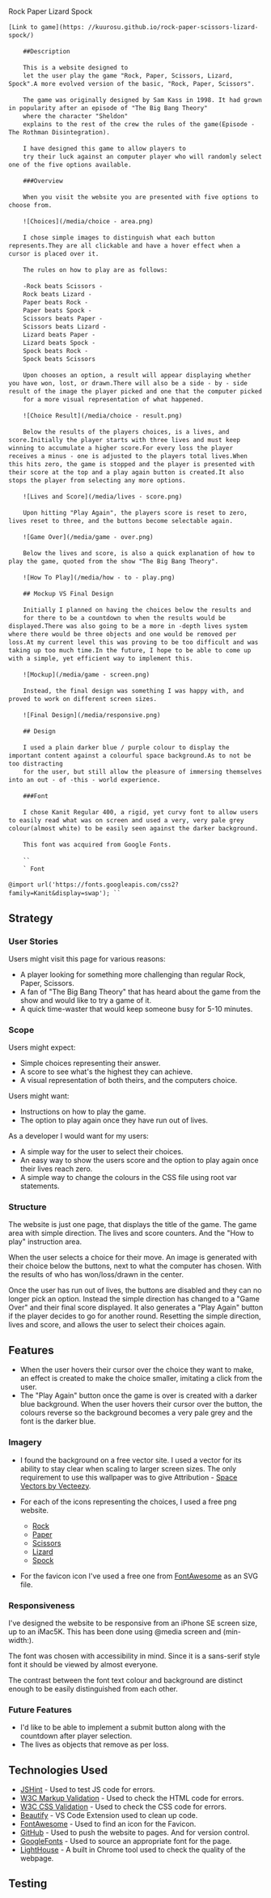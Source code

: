 #
Rock Paper Lizard Spock

    [Link to game](https: //kuurosu.github.io/rock-paper-scissors-lizard-spock/)

        ##Description

        This is a website designed to
        let the user play the game "Rock, Paper, Scissors, Lizard, Spock".A more evolved version of the basic, "Rock, Paper, Scissors".

        The game was originally designed by Sam Kass in 1998. It had grown in popularity after an episode of "The Big Bang Theory"
        where the character "Sheldon"
        explains to the rest of the crew the rules of the game(Episode - The Rothman Disintegration).

        I have designed this game to allow players to
        try their luck against an computer player who will randomly select one of the five options available.

        ###Overview

        When you visit the website you are presented with five options to choose from.

        ![Choices](/media/choice - area.png)

        I chose simple images to distinguish what each button represents.They are all clickable and have a hover effect when a cursor is placed over it.

        The rules on how to play are as follows:

        -Rock beats Scissors -
        Rock beats Lizard -
        Paper beats Rock -
        Paper beats Spock -
        Scissors beats Paper -
        Scissors beats Lizard -
        Lizard beats Paper -
        Lizard beats Spock -
        Spock beats Rock -
        Spock beats Scissors

        Upon chooses an option, a result will appear displaying whether you have won, lost, or drawn.There will also be a side - by - side result of the image the player picked and one that the computer picked
        for a more visual representation of what happened.

        ![Choice Result](/media/choice - result.png)

        Below the results of the players choices, is a lives, and score.Initially the player starts with three lives and must keep winning to accumulate a higher score.For every loss the player receives a minus - one is adjusted to the players total lives.When this hits zero, the game is stopped and the player is presented with their score at the top and a play again button is created.It also stops the player from selecting any more options.

        ![Lives and Score](/media/lives - score.png)

        Upon hitting "Play Again", the players score is reset to zero, lives reset to three, and the buttons become selectable again.

        ![Game Over](/media/game - over.png)

        Below the lives and score, is also a quick explanation of how to play the game, quoted from the show "The Big Bang Theory".

        ![How To Play](/media/how - to - play.png)

        ## Mockup VS Final Design

        Initially I planned on having the choices below the results and
        for there to be a countdown to when the results would be displayed.There was also going to be a more in -depth lives system where there would be three objects and one would be removed per loss.At my current level this was proving to be too difficult and was taking up too much time.In the future, I hope to be able to come up with a simple, yet efficient way to implement this.

        ![Mockup](/media/game - screen.png)

        Instead, the final design was something I was happy with, and proved to work on different screen sizes.

        ![Final Design](/media/responsive.png)

        ## Design

        I used a plain darker blue / purple colour to display the important content against a colourful space background.As to not be too distracting
        for the user, but still allow the pleasure of immersing themselves into an out - of -this - world experience.

        ###Font

        I chose Kanit Regular 400, a rigid, yet curvy font to allow users to easily read what was on screen and used a very, very pale grey colour(almost white) to be easily seen against the darker background.

        This font was acquired from Google Fonts.

        ``
        ` Font
`
        @import url('https://fonts.googleapis.com/css2?family=Kanit&display=swap');
        ``
        `
## Strategy

### User Stories

Users might visit this page for various reasons:

- A player looking for something more challenging than regular Rock, Paper, Scissors.
- A fan of "The Big Bang Theory" that has heard about the game from the show and would like to try a game of it.
- A quick time-waster that would keep someone busy for 5-10 minutes.

### Scope

Users might expect:

- Simple choices representing their answer.
- A score to see what's the highest they can achieve.
- A visual representation of both theirs, and the computers choice.

Users might want:

- Instructions on how to play the game.
- The option to play again once they have run out of lives.

As a developer I would want for my users:

- A simple way for the user to select their choices.
- An easy way to show the users score and the option to play again once their lives reach zero.
- A simple way to change the colours in the CSS file using root var statements.

### Structure

The website is just one page, that displays the title of the game. The game area with simple direction. The lives and score counters. And the "How to play" instruction area. 

When the user selects a choice for their move. An image is generated with their choice below the buttons, next to what the computer has chosen. With the results of who has won/loss/drawn in the center. 

Once the user has run out of lives, the buttons are disabled and they can no longer pick an option. Instead the simple direction has changed to a "Game Over" and their final score displayed. It also generates a "Play Again" button if the player decides to go for another round. Resetting the simple direction, lives and score, and allows the user to select their choices again. 

## Features

- When the user hovers their cursor over the choice they want to make, an effect is created to make the choice smaller, imitating a click from the user. 
- The "Play Again" button once the game is over is created with a darker blue background. When the user hovers their cursor over the button, the colours reverse so the background becomes a very pale grey and the font is the darker blue. 

### Imagery

- I found the background on a free vector site. I used a vector for its ability to stay clear when scaling to larger screen sizes. The only requirement to use this wallpaper was to give Attribution - [Space Vectors by Vecteezy](https://www.vecteezy.com/free-vector/space").
- For each of the icons representing the choices, I used a free png website.

    - [Rock](https://www.pngegg.com/en/png-znsrz)
    - [Paper](http://clipart-library.com/clipart/878063.htm)
    - [Scissors](https://www.pngegg.com/en/png-bqypv)
    - [Lizard](http://clipart-library.com/clip-art/170-1704916_lizard-clipart-clipart-images-of-lizard.htm)
    - [Spock](https://www.pngegg.com/en/png-kgqzw)

- For the favicon icon I've used a free one from [FontAwesome](https://fontawesome.com/icons/rocket-launch?s=solid&f=classic) as an SVG file.

### Responsiveness

I've designed the website to be responsive from an iPhone SE screen size, up to an iMac5K. This has been done using @media screen and (min-width:).

The font was chosen with accessibility in mind. Since it is a sans-serif style font it should be viewed by almost everyone. 

The contrast between the font text colour and background are distinct enough to be easily distinguished from each other.

### Future Features

- I'd like to be able to implement a submit button along with the countdown after player selection.
- The lives as objects that remove as per loss.

## Technologies Used

- [JSHint](https://jshint.com) - Used to test JS code for errors.
- [W3C Markup Validation](https://validator.w3.org) - Used to check the HTML code for errors.
- [W3C CSS Validation](https://jigsaw.w3.org/css-validator/#validate_by_input) - Used to check the CSS code for errors.
- [Beautify](https://marketplace.visualstudio.com/items?itemName=HookyQR.beautify) - VS Code Extension used to clean up code.
- [FontAwesome](https://fontawesome.com) - Used to find an icon for the Favicon.
- [GitHub](https://github.com) - Used to push the website to pages. And for version control. 
- [GoogleFonts](https://fonts.google.com) - Used to source an appropriate font for the page.
- [LightHouse](https://developer.chrome.com/docs/lighthouse/overview/) - A built in Chrome tool used to check the quality of the webpage.

## Testing

